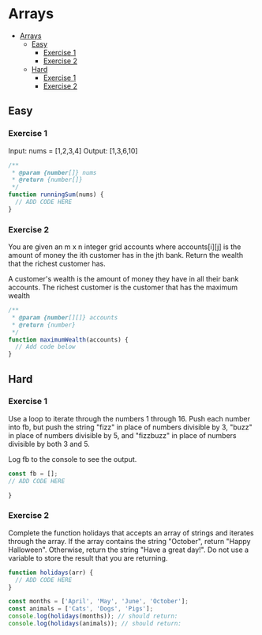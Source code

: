 # Arrays

- [Arrays](#arrays)
  - [Easy](#easy)
    - [Exercise 1](#exercise-1)
    - [Exercise 2](#exercise-2)
  - [Hard](#hard)
    - [Exercise 1](#exercise-1-1)
    - [Exercise 2](#exercise-2-1)

## Easy

### Exercise 1

Input: nums = [1,2,3,4]
Output: [1,3,6,10]

```javascript
/**
 * @param {number[]} nums
 * @return {number[]}
 */
function runningSum(nums) {
  // ADD CODE HERE
}
```

### Exercise 2

You are given an m x n integer grid accounts where accounts[i][j] is the amount of money the i​​​​​​​​​​​th​​​​ customer has in the j​​​​​​​​​​​th​​​​ bank. Return the wealth that the richest customer has.

A customer's wealth is the amount of money they have in all their bank accounts. The richest customer is the customer that has the maximum wealth

```javascript
/**
 * @param {number[][]} accounts
 * @return {number}
 */
function maximumWealth(accounts) {
  // Add code below
}
```

## Hard

### Exercise 1

Use a loop to iterate through the numbers 1 through 16. Push each number into fb, but push the string "fizz" in place of numbers divisible by 3, "buzz" in place of numbers divisible by 5, and "fizzbuzz" in place of numbers divisible by both 3 and 5.

Log fb to the console to see the output.

```javascript
const fb = [];
// ADD CODE HERE

}
```

### Exercise 2

Complete the function holidays that accepts an array of strings and iterates through the array. If the array contains the string "October", return "Happy Halloween". Otherwise, return the string "Have a great day!". Do not use a variable to store the result that you are returning.

```javascript
function holidays(arr) {
  // ADD CODE HERE
}

const months = ['April', 'May', 'June', 'October'];
const animals = ['Cats', 'Dogs', 'Pigs'];
console.log(holidays(months)); // should return:
console.log(holidays(animals)); // should return:
```
